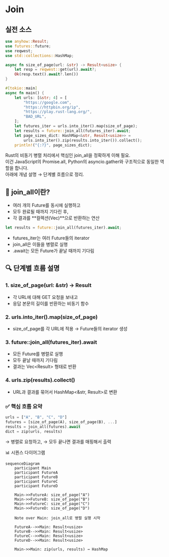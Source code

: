 # Join

## 실전 소스

```rust
use anyhow::Result;
use futures::future;
use reqwest;
use std::collections::HashMap;

async fn size_of_page(url: &str) -> Result<usize> {
    let resp = reqwest::get(url).await?;
    Ok(resp.text().await?.len())
}

#[tokio::main]
async fn main() {
    let urls: [&str; 4] = [
        "https://google.com",
        "https://httpbin.org/ip",
        "https://play.rust-lang.org/",
        "BAD_URL",
    ];
    let futures_iter = urls.into_iter().map(size_of_page);
    let results = future::join_all(futures_iter).await;
    let page_sizes_dict: HashMap<&str, Result<usize>> =
        urls.into_iter().zip(results.into_iter()).collect();
    println!("{:?}", page_sizes_dict);

```

Rust의 비동기 병렬 처리에서 핵심인 join_all을 정확하게 이해 필요.  
이건 JavaScript의 Promise.all, Python의 asyncio.gather와 구조적으로 동일한 역할을 합니다.  
아래에 개념 설명 → 단계별 흐름으로 정리.  

## 🧩 join_all이란?
- 여러 개의 Future를 동시에 실행하고
- 모두 완료될 때까지 기다린 후,
- 각 결과를 **컬렉션(Vec)**으로 반환하는 연산
```rust
let results = future::join_all(futures_iter).await;
```

- futures_iter는 여러 Future들의 iterator
- join_all은 이들을 병렬로 실행
- .await는 모든 Future가 끝날 때까지 기다림

## 🔍 단계별 흐름 설명
### 1. size_of_page(url: &str) -> Result<usize>
- 각 URL에 대해 GET 요청을 보내고
- 응답 본문의 길이를 반환하는 비동기 함수

### 2. urls.into_iter().map(size_of_page)
- size_of_page를 각 URL에 적용 → Future들의 iterator 생성

### 3. future::join_all(futures_iter).await
- 모든 Future를 병렬로 실행
- 모두 끝날 때까지 기다림
- 결과는 Vec<Result<usize>> 형태로 반환

### 4. urls.zip(results).collect()
- URL과 결과를 묶어서 HashMap<&str, Result<usize>>로 변환

### ✅ 핵심 흐름 요약
```rust
urls = ["A", "B", "C", "D"]
futures = [size_of_page(A), size_of_page(B), ...]
results = join_all(futures).await
dict = zip(urls, results)
```

→ 병렬로 요청하고,
→ 모두 끝나면 결과를 매핑해서 출력

📊 시퀀스 다이어그램
```mermaid
sequenceDiagram
    participant Main
    participant FutureA
    participant FutureB
    participant FutureC
    participant FutureD

    Main->>FutureA: size_of_page("A")
    Main->>FutureB: size_of_page("B")
    Main->>FutureC: size_of_page("C")
    Main->>FutureD: size_of_page("D")

    Note over Main: join_all로 병렬 실행 시작

    FutureA-->>Main: Result<usize>
    FutureB-->>Main: Result<usize>
    FutureC-->>Main: Result<usize>
    FutureD-->>Main: Result<usize>

    Main->>Main: zip(urls, results) → HashMap
```




